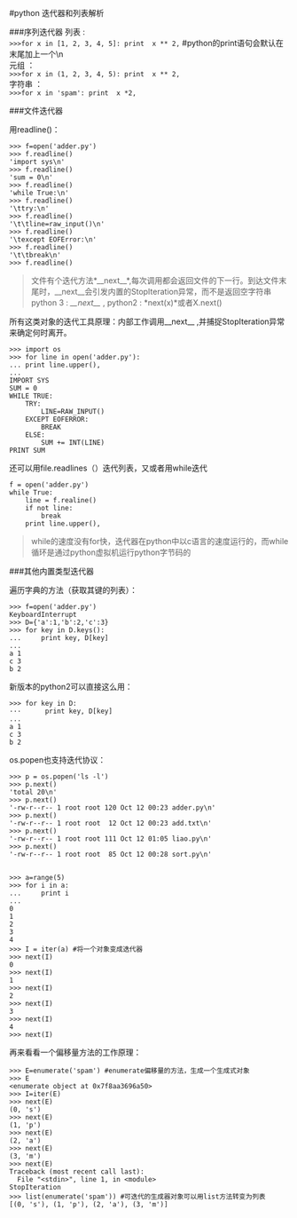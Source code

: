#python 迭代器和列表解析

###序列迭代器
列表 :  
`>>>for x in [1, 2, 3, 4, 5]: print  x ** 2,` #python的print语句会默认在末尾加上一个\n  
元组 ：  
`>>>for x in (1, 2, 3, 4, 5): print  x ** 2,`  
字符串 ：  
`>>>for x in 'spam': print  x *2,` 

###文件迭代器

用readline()：

    >>> f=open('adder.py')
    >>> f.readline()
    'import sys\n'
    >>> f.readline()
    'sum = 0\n'
    >>> f.readline()
    'while True:\n'
    >>> f.readline()
    '\ttry:\n'
    >>> f.readline()
    '\t\tline=raw_input()\n'
    >>> f.readline()
    '\texcept EOFError:\n'
    >>> f.readline()
    '\t\tbreak\n'
    >>> f.readline()

>文件有个迭代方法*\_\_next\_\_*,每次调用都会返回文件的下一行。到达文件末尾时，\_\_next\_\_会引发内置的StopIteration异常，而不是返回空字符串   
>python 3 : *\_\_next\_\_* , python2 : *next(x)*或者X.next()

所有这类对象的迭代工具原理：内部工作调用\_\_next\_\_ ,并捕捉StopIteration异常来确定何时离开。

    >>> import os
    >>> for line in open('adder.py'):
    ... print line.upper(),
    ... 
    IMPORT SYS
    SUM = 0
    WHILE TRUE:
    	TRY:
    		LINE=RAW_INPUT()
    	EXCEPT EOFERROR:
    		BREAK
    	ELSE:
    		SUM += INT(LINE)
    PRINT SUM


还可以用file.readlines（）迭代列表，又或者用while迭代  

	f = open('adder.py')
	while True:
		line = f.realine()
		if not line:
			break
		print line.upper(),

>while的速度没有for快，迭代器在python中以c语言的速度运行的，而while循环是通过python虚拟机运行python字节码的

###其他内置类型迭代器

遍历字典的方法（获取其键的列表）：  

    >>> f=open('adder.py')
    KeyboardInterrupt
    >>> D={'a':1,'b':2,'c':3}
    >>> for key in D.keys():
    ... 	print key, D[key]
    ... 
    a 1
    c 3
    b 2

新版本的python2可以直接这么用：

    >>> for key in D:
    ···		 print key, D[key]
    ... 
    a 1
    c 3
    b 2

os.popen也支持迭代协议：

    >>> p = os.popen('ls -l')
    >>> p.next()
    'total 20\n'
    >>> p.next()
    '-rw-r--r-- 1 root root 120 Oct 12 00:23 adder.py\n'
    >>> p.next()
    '-rw-r--r-- 1 root root  12 Oct 12 00:23 add.txt\n'
    >>> p.next()
    '-rw-r--r-- 1 root root 111 Oct 12 01:05 liao.py\n'
    >>> p.next()
    '-rw-r--r-- 1 root root  85 Oct 12 00:28 sort.py\n'


    >>> a=range(5)
    >>> for i in a:
    ... 	print i
    ... 
    0
    1
    2
    3
    4
    >>> I = iter(a) #将一个对象变成迭代器
   	>>> next(I)
    0
    >>> next(I)
    1
    >>> next(I)
    2
    >>> next(I)
    3
    >>> next(I)
    4
    >>> next(I)

再来看看一个偏移量方法的工作原理：  

    >>> E=enumerate('spam') #enumerate偏移量的方法，生成一个生成式对象
    >>> E
    <enumerate object at 0x7f8aa3696a50>
    >>> I=iter(E) 
    >>> next(E)
    (0, 's')
    >>> next(E)
    (1, 'p')
    >>> next(E)
    (2, 'a')
    >>> next(E)
    (3, 'm')
    >>> next(E)
    Traceback (most recent call last):
      File "<stdin>", line 1, in <module>
    StopIteration
    >>> list(enumerate('spam')) #可迭代的生成器对象可以用list方法转变为列表
    [(0, 's'), (1, 'p'), (2, 'a'), (3, 'm')]

